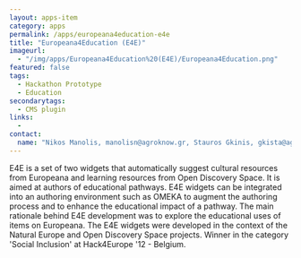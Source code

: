 ```yaml
---
layout: apps-item
category: apps
permalink: /apps/europeana4education-e4e
title: "Europeana4Education (E4E)"
imageurl:
  - "/img/apps/Europeana4Education%20(E4E)/Europeana4Education.png"
featured: false
tags:
  - Hackathon Prototype
  - Education
secondarytags:
  - CMS plugin
links:
  - 
contact: 
  name: "Nikos Manolis, manolisn@agroknow.gr, Stauros Gkinis, gkista@agroknow.gr"
---
```


E4E is a set of two widgets that automatically suggest cultural resources from Europeana and learning resources from Open Discovery Space. It is aimed at authors of educational pathways. E4E widgets can be integrated into an authoring environment such as OMEKA to augment the authoring process and to enhance the educational impact of a pathway. The main rationale behind E4E development was to explore the educational uses of items on Europeana. The E4E widgets were developed in the context of the Natural Europe and Open Discovery Space projects. Winner in the category 'Social Inclusion' at Hack4Europe '12 - Belgium.
